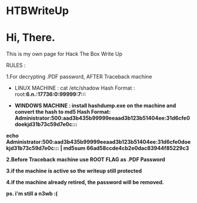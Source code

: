 # HTBWriteUp
# Hi, There.

This is my own page for Hack The Box Write Up

RULES :

1.For decrypting .PDF password, AFTER Traceback machine 
- LINUX MACHINE : cat /etc/shadow
Hash Format :
root:<b>$6$.n.<b>:17736:0:99999:7:::

- WINDOWS MACHINE : install hashdump.exe on the machine and convert the hash to md5
Hash Format:
Administrator:500:aad3b435b99999eeaad3b123b51404ee:31d6cfe0doekjd31b73c59d7e0c:::

echo Administrator:500:aad3b435b99999eeaad3b123b51404ee:31d6cfe0doekjd31b73c59d7e0c::: | md5sum
<b>66ad58ccde4cb2e0dac83944f85229c3<b>

2.Before Traceback machine use ROOT FLAG as .PDF Password

3.if the machine is active so the writeup still protected

4.if the machine already retired, the password will be removed.



ps. i'm still a n3wb :(
